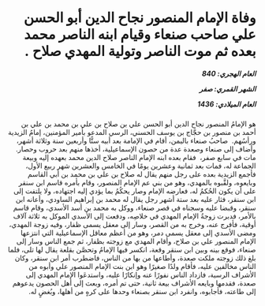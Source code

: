 <h1 dir="rtl">وفاة الإمام المنصور نجاح الدين أبو الحسن علي صاحب صنعاء وقيام ابنه الناصر محمد بعده ثم موت الناصر وتولية المهدي صلاح .</h1>

<h5 dir="rtl">العام الهجري:  840

الشهر القمري: صفر

العام الميلادي: 1436</h5>

<p dir="rtl">هو الإمامُ المنصور نجاح الدين أبو الحسن علي بن صلاح بن علي بن محمد بن علي بن أحمد بن منصور بن حجَّاج بن يوسف الحسني، الرسي المدعو بأمير المؤمنين، إمامُ الزيدية ورأسُهم.
 صاحبُ صنعاء باليمن، أقام في الإمامة بعد أبيه ستًّا وأربعين سنة وثلاثة أشهر، وأضاف إلى صنعاء وصعدة عدة من حصون الإسماعيلية، أخذها منهم بعد حروب وحصار. مات في سابع صفر،  فقام بعده ابنه الإمام الناصر صلاح الدين محمد بعهده إليه وبيعة الجماعة له، فمات بعد ثمانية وعشرين يومًا في الخامس والعشرين شهر ربيع الأول، فأجمع الزيدية بعده على رجل منهم يقال له صلاح بن علي بن محمد بن أبي القاسم وبايعوه، ولقَّبوه بالمهدي، وهو من بني عم الإمام المنصور، وقام بأمره قاسم ابن سنقر على أن يكون الحُكمُ له، فعارضه الإمام وصار يحكُمُ بما يؤدي إليه اجتهاده، ولا يلتفت إلى ابن سنقر، فثار عليه بعد ستة أشهر رجل يقال له محمد بن إبراهيم الساودي، وأعانه ابن سنقر، وقبضا عليه وسجناه في قصر صنعاء، ووكل به محمد بن أسد الأسدي، وقام قاسم بالأمر، فدبرت زوجةُ الإمام المهدي في خلاصِه، ودفعت إلى الأسدي الموكل به ثلاثة آلاف أوقية، فأفرج عنه، وخرج به من القصر، وسار إلى معقل يسمى ظفار، وفيه زوجة المهدي، ومضى الأسدي إلى معقل يسمى دمر، وهو من أعظم معاقل الإسماعيلية التي انتزعها الإمام المنصور علي بن صلاح، وأقام المهدي مع زوجته بظفار، ثم جمع الناس وسار إلى صنعاء، فوقع بينه وبين ابن سنقر وقعة، انكسر فيها الإمامُ وتحصَّن بقلعة يقال لها تلى، فلما بلغ ذلك زوجته ملكت صعدة، وأطاعها من بها من الناس، فاضطرب أمر ابن سنقر، وكان الناس مخالفين عليه، فأقام ولدًا صغيرًا وهو ابن بنت الإمام المنصور علي وأبوه من الأشراف الرسية، فازداد الناس نفورًا عنه وإنكارًا عليه، واستدعَوا الإمام المهدي إلى صعدة، فقدمها وبايعه الأشراف بيعة ثانية، حتى تم أمره، وبعث إلى أهل الحصون يدعوهم إلى طاعته، فأجابوه، وانفرد ابن سنقر بصنعاء وحدها على كرهٍ من أهلها، وبُغضٍ له.</p></br>
